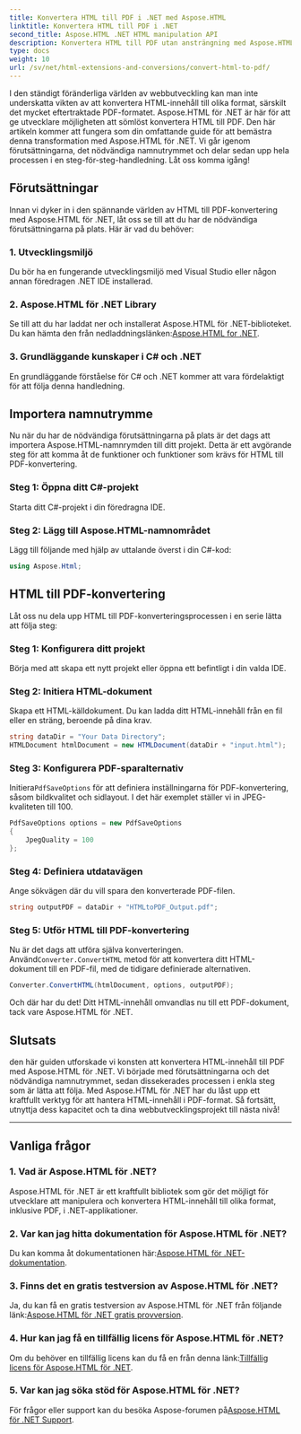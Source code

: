 ```yaml
---
title: Konvertera HTML till PDF i .NET med Aspose.HTML
linktitle: Konvertera HTML till PDF i .NET
second_title: Aspose.HTML .NET HTML manipulation API
description: Konvertera HTML till PDF utan ansträngning med Aspose.HTML för .NET. Följ vår steg-för-steg-guide och släpp lös kraften i HTML-till-PDF-konvertering.
type: docs
weight: 10
url: /sv/net/html-extensions-and-conversions/convert-html-to-pdf/
---
```


I den ständigt föränderliga världen av webbutveckling kan man inte underskatta vikten av att konvertera HTML-innehåll till olika format, särskilt det mycket eftertraktade PDF-formatet. Aspose.HTML för .NET är här för att ge utvecklare möjligheten att sömlöst konvertera HTML till PDF. Den här artikeln kommer att fungera som din omfattande guide för att bemästra denna transformation med Aspose.HTML för .NET. Vi går igenom förutsättningarna, det nödvändiga namnutrymmet och delar sedan upp hela processen i en steg-för-steg-handledning. Låt oss komma igång!

## Förutsättningar

Innan vi dyker in i den spännande världen av HTML till PDF-konvertering med Aspose.HTML för .NET, låt oss se till att du har de nödvändiga förutsättningarna på plats. Här är vad du behöver:

### 1. Utvecklingsmiljö

Du bör ha en fungerande utvecklingsmiljö med Visual Studio eller någon annan föredragen .NET IDE installerad.

### 2. Aspose.HTML för .NET Library

Se till att du har laddat ner och installerat Aspose.HTML för .NET-biblioteket. Du kan hämta den från nedladdningslänken:[Aspose.HTML for .NET](https://releases.aspose.com/html/net/).

### 3. Grundläggande kunskaper i C# och .NET

En grundläggande förståelse för C# och .NET kommer att vara fördelaktigt för att följa denna handledning.

## Importera namnutrymme

Nu när du har de nödvändiga förutsättningarna på plats är det dags att importera Aspose.HTML-namnrymden till ditt projekt. Detta är ett avgörande steg för att komma åt de funktioner och funktioner som krävs för HTML till PDF-konvertering.

### Steg 1: Öppna ditt C#-projekt

Starta ditt C#-projekt i din föredragna IDE.

### Steg 2: Lägg till Aspose.HTML-namnområdet

Lägg till följande med hjälp av uttalande överst i din C#-kod:

```csharp
using Aspose.Html;
```

## HTML till PDF-konvertering

Låt oss nu dela upp HTML till PDF-konverteringsprocessen i en serie lätta att följa steg:

### Steg 1: Konfigurera ditt projekt

Börja med att skapa ett nytt projekt eller öppna ett befintligt i din valda IDE.

### Steg 2: Initiera HTML-dokument

Skapa ett HTML-källdokument. Du kan ladda ditt HTML-innehåll från en fil eller en sträng, beroende på dina krav.

```csharp
string dataDir = "Your Data Directory";
HTMLDocument htmlDocument = new HTMLDocument(dataDir + "input.html");
```

### Steg 3: Konfigurera PDF-sparalternativ

 Initiera`PdfSaveOptions` för att definiera inställningarna för PDF-konvertering, såsom bildkvalitet och sidlayout. I det här exemplet ställer vi in JPEG-kvaliteten till 100.

```csharp
PdfSaveOptions options = new PdfSaveOptions
{
    JpegQuality = 100
};
```

### Steg 4: Definiera utdatavägen

Ange sökvägen där du vill spara den konverterade PDF-filen.

```csharp
string outputPDF = dataDir + "HTMLtoPDF_Output.pdf";
```

### Steg 5: Utför HTML till PDF-konvertering

 Nu är det dags att utföra själva konverteringen. Använd`Converter.ConvertHTML` metod för att konvertera ditt HTML-dokument till en PDF-fil, med de tidigare definierade alternativen.

```csharp
Converter.ConvertHTML(htmlDocument, options, outputPDF);
```

Och där har du det! Ditt HTML-innehåll omvandlas nu till ett PDF-dokument, tack vare Aspose.HTML för .NET.

## Slutsats

den här guiden utforskade vi konsten att konvertera HTML-innehåll till PDF med Aspose.HTML för .NET. Vi började med förutsättningarna och det nödvändiga namnutrymmet, sedan dissekerades processen i enkla steg som är lätta att följa. Med Aspose.HTML för .NET har du låst upp ett kraftfullt verktyg för att hantera HTML-innehåll i PDF-format. Så fortsätt, utnyttja dess kapacitet och ta dina webbutvecklingsprojekt till nästa nivå!

---

## Vanliga frågor

### 1. Vad är Aspose.HTML för .NET?

Aspose.HTML för .NET är ett kraftfullt bibliotek som gör det möjligt för utvecklare att manipulera och konvertera HTML-innehåll till olika format, inklusive PDF, i .NET-applikationer.

### 2. Var kan jag hitta dokumentation för Aspose.HTML för .NET?

 Du kan komma åt dokumentationen här:[Aspose.HTML för .NET-dokumentation](https://reference.aspose.com/html/net/).

### 3. Finns det en gratis testversion av Aspose.HTML för .NET?

 Ja, du kan få en gratis testversion av Aspose.HTML för .NET från följande länk:[Aspose.HTML för .NET gratis provversion](https://releases.aspose.com/).

### 4. Hur kan jag få en tillfällig licens för Aspose.HTML för .NET?

Om du behöver en tillfällig licens kan du få en från denna länk:[Tillfällig licens för Aspose.HTML för .NET](https://purchase.aspose.com/temporary-license/).

### 5. Var kan jag söka stöd för Aspose.HTML för .NET?

 För frågor eller support kan du besöka Aspose-forumen på[Aspose.HTML för .NET Support](https://forum.aspose.com/).